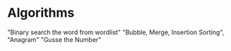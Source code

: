 # Algorithms
"Binary search the word from wordlist"
"Bubble, Merge, Insertion Sorting", "Anagram"
"Gusse the Number"
